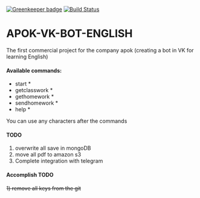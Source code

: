 [![Greenkeeper badge](https://badges.greenkeeper.io/greybax/md-tags.svg)](https://greenkeeper.io/)
[![Build Status](https://travis-ci.org/AFCG-COMPANY/APOK-VK-BOT-ENGLISH.svg?branch=master)](https://travis-ci.org/AFCG-COMPANY/APOK-VK-BOT-ENGLISH)

# APOK-VK-BOT-ENGLISH
The first commercial project for the company apok (creating a bot in VK for learning English)

#### Available commands:
* start *
* getclasswork *
* gethomework *
* sendhomework *
* help *

You can use any characters after the commands

#### TODO 
1) overwrite all save in mongoDB<br/>
2) move all pdf to amazon s3<br/>
3) Сomplete integration with telegram<br/>

#### Accomplish TODO
~~1) remove all keys from the git~~<br/>
